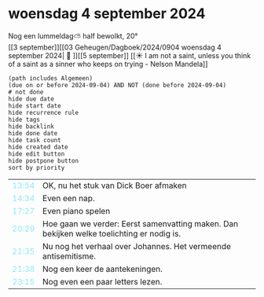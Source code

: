 # woensdag 4 september 2024

Nog een lummeldag⛅ half bewolkt, 20°<br>[[3 september]][[03 Geheugen/Dagboek/2024/0904 woensdag 4 september 2024| 📓 ]][[5 september]]
[[☀️ I am not a saint, unless you think of a saint as a sinner who keeps on trying - Nelson Mandela]]
```tasks
(path includes Algemeen)
(due on or before 2024-09-04) AND NOT (done before 2024-09-04)
# not done
hide due date
hide start date
hide recurrence rule
hide tags
hide backlink
hide done date
hide task count
hide created date
hide edit button
hide postpone button 
sort by priority 
```

|                                  |                                                                                           |
| -------------------------------- | ----------------------------------------------------------------------------------------- |
| <font color=#8be9f3>13:54</font> | OK, nu het stuk van Dick Boer afmaken                                                     |
| <font color=#8be9f3>14:34</font> | Even een nap.                                                                             |
| <font color=#8be9f3>17:27</font> | Even piano spelen                                                                         |
| <font color=#8be9f3>20:29</font> | Hoe gaan we verder: Eerst samenvatting maken. Dan bekijken welke toelichting er nodig is. |
| <font color=#8be9f3>21:35</font> | Nu nog het verhaal over Johannes. Het vermeende antisemitisme.                            |
| <font color=#8be9f3>21:38</font> |  Nog een keer de aantekeningen. |
| <font color=#8be9f3>23:15</font> |  Nog even een paar letters lezen. |